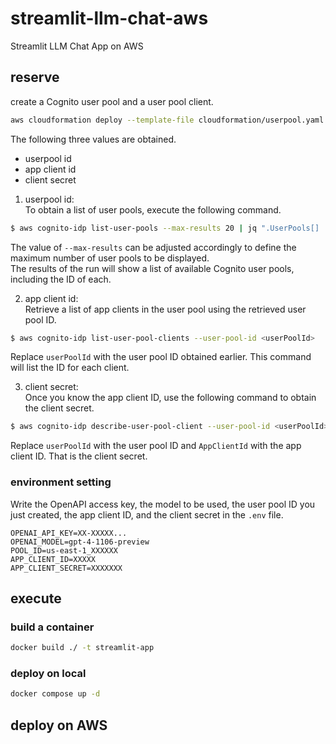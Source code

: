 # streamlit-llm-chat-aws

Streamlit LLM Chat App on AWS

## reserve

create a Cognito user pool and a user pool client.

```bash
aws cloudformation deploy --template-file cloudformation/userpool.yaml --stack-name streamlit-chatgpt-userpool
```

The following three values are obtained.

* userpool id
* app client id
* client secret

1. userpool id:  
To obtain a list of user pools, execute the following command.

```bash
$ aws cognito-idp list-user-pools --max-results 20 | jq ".UserPools[] | {Id, Name}"
```
The value of `--max-results` can be adjusted accordingly to define the maximum number of user pools to be displayed.  
The results of the run will show a list of available Cognito user pools, including the ID of each.

2. app client id:  
Retrieve a list of app clients in the user pool using the retrieved user pool ID.

```bash
$ aws cognito-idp list-user-pool-clients --user-pool-id <userPoolId>
```

Replace `userPoolId` with the user pool ID obtained earlier. This command will list the ID for each client.

3. client secret:  
Once you know the app client ID, use the following command to obtain the client secret.

```bash
$ aws cognito-idp describe-user-pool-client --user-pool-id <userPoolId> --client-id <AppClientId>
```

Replace `userPoolId` with the user pool ID and `AppClientId` with the app client ID.
That is the client secret.

### environment setting

Write the OpenAPI access key, the model to be used, the user pool ID you just created, the app client ID, and the client secret in the `.env` file.


```
OPENAI_API_KEY=XX-XXXXX...
OPENAI_MODEL=gpt-4-1106-preview
POOL_ID=us-east-1_XXXXXX
APP_CLIENT_ID=XXXXX
APP_CLIENT_SECRET=XXXXXXX
```

## execute

### build a container

```bash
docker build ./ -t streamlit-app
```

### deploy on local

```bash
docker compose up -d
```

## deploy on AWS

